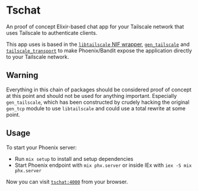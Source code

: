 # Tschat

An proof of concept Elixir-based chat app for your Tailscale network that uses
Tailscale to authenticate clients.

This app uses is based in the [`libtailscale` NIF
wrapper](https://hex.pm/packages/libtailscale),
[`gen_tailscale`](https://hex.pm/packages/gen_tailscale) and
[`tailscale_transport`](https://hex.pm/packages/tailscale_transport) to make
Phoenix/Bandit expose the application directly to your Tailscale network.

## Warning

Everything in this chain of packages should be considered proof of concept at
this point and should not be used for anything important. Especially
`gen_tailscale`, which has been constructed by crudely hacking the original
`gen_tcp` module to use `libtailscale` and could use a total rewrite at some
point.

## Usage

To start your Phoenix server:

* Run `mix setup` to install and setup dependencies
* Start Phoenix endpoint with `mix phx.server` or inside IEx with `iex -S mix phx.server`

Now you can visit [`tschat:4000`](http://tschat:4000) from your browser.
